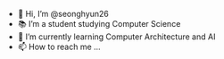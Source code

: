 - 👋 Hi, I’m @seonghyun26
- 📚 I’m a student studying Computer Science
- 🌱 I’m currently learning Computer Architecture and AI
- 📫 How to reach me ...

<!---
seonghyun26/seonghyun26 is a ✨ special ✨ repository because its `README.md` (this file) appears on your GitHub profile.
You can click the Preview link to take a look at your changes.
--->
